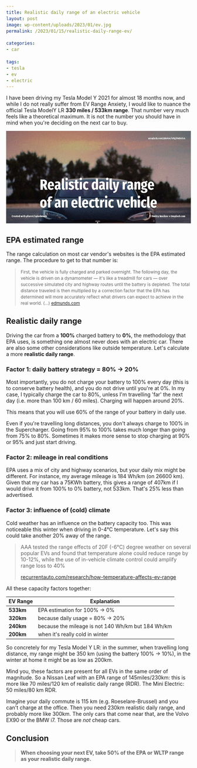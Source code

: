 ```yaml
---
title: Realistic daily range of an electric vehicle
layout: post
image: wp-content/uploads/2023/01/ev.jpg
permalink: /2023/01/15/realistic-daily-range-ev/

categories:
- car

tags:
- tesla
- ev
- electric
---
```

I have been driving my Tesla Model Y 2021 for almost 18 months now, 
and while I do not really suffer from EV Range Anxiety, 
I would like to nuance the official Tesla ModelY LR **330 miles / 533km range**. 
That number very much feels like a theoretical maximum. It is not the number you should have in mind when you're deciding on the next car to buy.

![](/wp-content/uploads/2023/01/ev.jpg)

## EPA estimated range

The range calculation on most car vendor's websites is the EPA estimated range. The procedure to get to that number is:

> <small>First, the vehicle is fully charged and parked overnight. The following day, the vehicle is driven on a dynamometer — it's like a treadmill for cars — over successive simulated city and highway routes until the battery is depleted. The total distance traveled is then multiplied by a correction factor that the EPA has determined will more accurately reflect what drivers can expect to achieve in the real world. (...)
> [edmunds.com](https://www.edmunds.com/car-news/electric-car-range-and-consumption-epa-vs-edmunds.html)</small>

## Realistic daily range
Driving the car from a **100%** charged battery to **0%**, the methodology that EPA uses, is something one almost never does with an electric car. There are also some other considerations like outside temperature. Let's calculate a more **realistic daily range**.

### Factor 1: daily battery strategy = 80% &rarr; 20% 
Most importantly, you do not charge your battery to 100% every day (this is to conserve battery health), and you do not drive until you're at 0%. In my case, I typically charge the car to 80%, unless I'm travelling 'far' the next day (i.e. more than 100 km / 60 miles). Charging will happen around 20%.

This means that you will use 60% of the range of your battery in daily use.

Even if you're travelling long distances, you don't always charge to 100% in the Supercharger. Going from 95% to 100% takes much longer than going from 75% to 80%. Sometimes it makes more sense to stop charging at 90% or 95% and just start driving.

### Factor 2: mileage in real conditions
EPA uses a mix of city and highway scenarios, but your daily mix might be different. For instance, my average mileage is 184 Wh/km (on 26600 km). Given that my car has a 75KWh battery, this gives a range of 407km if I would drive it from 100% to 0% battery, not 533km. That's 25% less than advertised.

### Factor 3: influence of (cold) climate
Cold weather has an influence on the battery capacity too. This was noticeable this winter when driving in 0-4&deg;C temperature. Let's say this could take another 20% away of the range.

> AAA tested the range effects of 20F (-6&deg;C) degree weather on several popular EVs and found that temperature alone could reduce range by 10-12%, while the use of in-vehicle climate control could amplify range loss to 40%
>  
> [recurrentauto.com/research/how-temperature-affects-ev-range](https://www.recurrentauto.com/research/how-temperature-affects-ev-range)

All these capacity factors together:

| EV Range  | Explanation                                        |
|-----------|----------------------------------------------------|
| **533km** | EPA estimation for 100% &rarr; 0%                  |
| **320km** | because daily usage = 80% &rarr; 20%               |
| **240km** | because the mileage is not 140 Wh/km but 184 Wh/km |
| **200km** | when it's really cold in winter                    |

So concretely for my Tesla Model Y LR: in the summer, when travelling long distance, my range might be 350 km (using the battery 100% &rarr; 10%), in the winter at home it might be as low as 200km.

Mind you, these factors are present for all EVs in the same order of magnitude. So a Nissan Leaf with an EPA range of 145miles/230km: this is more like 70 miles/120 km of realistic daily range (RDR). The Mini Electric: 50 miles/80 km RDR. 

Imagine your daily commute is 115 km (e.g. Roeselare-Brussel) and you can't charge at the office. Then you need 230km realistic daily range, and probably more like 300km. The only cars that come near that, are the Volvo EX90 or the BMW i7. Those are _not_ cheap cars.

## Conclusion

> **When choosing your next EV, take 50% of the EPA or WLTP range as your realistic daily range.** 
